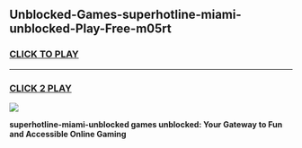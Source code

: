 
## Unblocked-Games-superhotline-miami-unblocked-Play-Free-m05rt
<h3>
<a href="https://premium76.site?title=superhotline-miami-unblocked&ref=18A1">CLICK TO PLAY</a></h3>
<hr>

<h3>
<a href="https://premium76.site?title=superhotline-miami-unblocked&ref=18A1">CLICK 2 PLAY</a>
  
</h3>

<a href="https://premium76.site?title=superhotline-miami-unblocked&ref=18A1"><img src="https://clearcache.store/games.png"></a>


**superhotline-miami-unblocked games unblocked: Your Gateway to Fun and Accessible Online Gaming**
